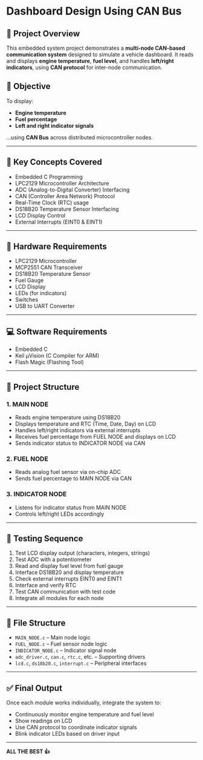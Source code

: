 # Dashboard Design Using CAN Bus

## 📌 Project Overview

This embedded system project demonstrates a **multi-node CAN-based communication system** designed to simulate a vehicle dashboard. It reads and displays **engine temperature**, **fuel level**, and handles **left/right indicators**, using **CAN protocol** for inter-node communication.

## 🎯 Objective

To display:
- **Engine temperature**
- **Fuel percentage**
- **Left and right indicator signals**

...using **CAN Bus** across distributed microcontroller nodes.

---

## 🧠 Key Concepts Covered

- Embedded C Programming
- LPC2129 Microcontroller Architecture
- ADC (Analog-to-Digital Converter) Interfacing
- CAN (Controller Area Network) Protocol
- Real-Time Clock (RTC) usage
- DS18B20 Temperature Sensor Interfacing
- LCD Display Control
- External Interrupts (EINT0 & EINT1)

---

## 🔧 Hardware Requirements

- LPC2129 Microcontroller
- MCP2551 CAN Transceiver
- DS18B20 Temperature Sensor
- Fuel Gauge
- LCD Display
- LEDs (for indicators)
- Switches
- USB to UART Converter

---

## 💻 Software Requirements

- Embedded C
- Keil µVision (C Compiler for ARM)
- Flash Magic (Flashing Tool)

---

## 🔄 Project Structure

### 1. **MAIN NODE**
- Reads engine temperature using DS18B20
- Displays temperature and RTC (Time, Date, Day) on LCD
- Handles left/right indicators via external interrupts
- Receives fuel percentage from FUEL NODE and displays on LCD
- Sends indicator status to INDICATOR NODE via CAN

### 2. **FUEL NODE**
- Reads analog fuel sensor via on-chip ADC
- Sends fuel percentage to MAIN NODE via CAN

### 3. **INDICATOR NODE**
- Listens for indicator status from MAIN NODE
- Controls left/right LEDs accordingly

---

## 🧪 Testing Sequence

1. Test LCD display output (characters, integers, strings)
2. Test ADC with a potentiometer
3. Read and display fuel level from fuel gauge
4. Interface DS18B20 and display temperature
5. Check external interrupts EINT0 and EINT1
6. Interface and verify RTC
7. Test CAN communication with test code
8. Integrate all modules for each node

---

## 📁 File Structure

- `MAIN_NODE.c` – Main node logic
- `FUEL_NODE.c` – Fuel sensor node logic
- `INDICATOR_NODE.c` – Indicator signal node
- `adc_driver.c`, `can.c`, `rtc.c`, etc. – Supporting drivers
- `lcd.c`, `ds18b20.c`, `interrupt.c` – Peripheral interfaces

---

## ✅ Final Output

Once each module works individually, integrate the system to:
- Continuously monitor engine temperature and fuel level
- Show readings on LCD
- Use CAN protocol to coordinate indicator signals
- Blink indicator LEDs based on driver input

---


**ALL THE BEST 👍**
